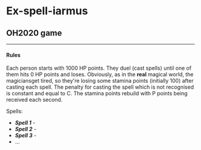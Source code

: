 # Ex-spell-iarmus
## OH2020 game
---
#### Rules
Each person starts with 1000 HP points. They duel (cast spells) until one of them hits 0 HP points and loses. Obviously, as in the **real** magical world, the magiciansget tired, so they're losing some stamina points (initially 100) after casting each spell. The penalty for casting the spell which is not recognised is constant and equal to C. The stamina points rebuild with P points being received each second.

Spells:

*  ***Spell 1*** - 
* ***Spell 2*** - 
* ***Spell 3*** - 
* ...
 
